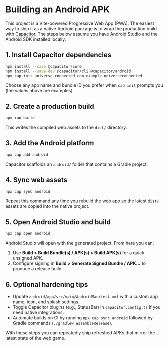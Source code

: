 # Building an Android APK

This project is a Vite-powered Progressive Web App (PWA). The easiest way to ship it as a native Android package is to wrap the production build with [Capacitor](https://capacitorjs.com/). The steps below assume you have Android Studio and the Android SDK installed locally.

## 1. Install Capacitor dependencies

```bash
npm install --save @capacitor/core
npm install --save-dev @capacitor/cli @capacitor/android
npx cap init universe-connected com.example.universeconnected
```

Choose any app name and bundle ID you prefer when `cap init` prompts you (the values above are examples).

## 2. Create a production build

```bash
npm run build
```

This writes the compiled web assets to the `dist/` directory.

## 3. Add the Android platform

```bash
npx cap add android
```

Capacitor scaffolds an `android/` folder that contains a Gradle project.

## 4. Sync web assets

```bash
npx cap sync android
```

Repeat this command any time you rebuild the web app so the latest `dist/` assets are copied into the native project.

## 5. Open Android Studio and build

```bash
npx cap open android
```

Android Studio will open with the generated project. From here you can:

1. Use **Build > Build Bundle(s) / APK(s) > Build APK(s)** for a quick unsigned APK.
2. Configure signing in **Build > Generate Signed Bundle / APK...** to produce a release build.

## 6. Optional hardening tips

- Update `android/app/src/main/AndroidManifest.xml` with a custom app name, icon, and splash settings.
- Toggle Capacitor plugins (e.g., StatusBar) in `capacitor.config.ts` if you need native integrations.
- Automate builds on CI by running `npx cap sync android` followed by Gradle commands (`./gradlew assembleRelease`).

With these steps you can repeatedly ship refreshed APKs that mirror the latest state of the web game.
